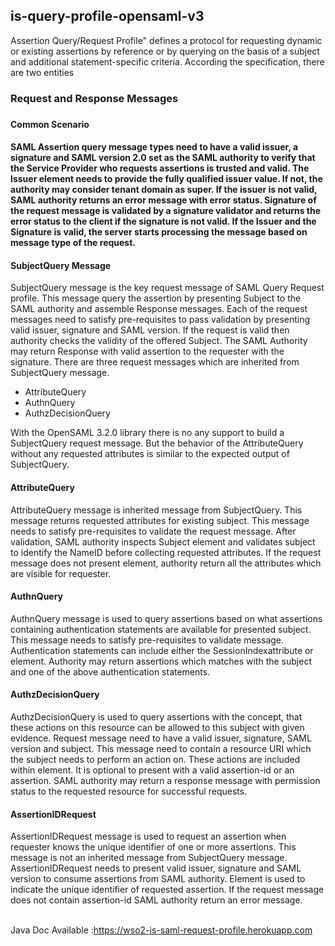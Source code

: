 <h2>is-query-profile-opensaml-v3</h2>
Assertion Query/Request Profile" defines a protocol for requesting dynamic or existing assertions by reference or by querying on the basis of a subject and additional statement-specific criteria.  According the specification, there are two entities 

<h3>Request and Response Messages<h3>
<h4>Common Scenario<h4>
<p>SAML Assertion query message types need to have a valid issuer, a signature and SAML version 2.0 set as the SAML authority to verify that the Service Provider who requests assertions is trusted and valid. The Issuer element needs to provide the fully qualified issuer value. If not, the authority may consider tenant domain as super. If the issuer is not valid, SAML authority returns an error message with error status. Signature of the request message is validated by a signature validator and returns the error status to the client if the signature is not valid. If the Issuer and the Signature is valid, the server starts processing the message based on message type of the request.</p>
<h4>SubjectQuery Message</h4>
<p>SubjectQuery message is the key request message of SAML Query Request profile. This message query the assertion by presenting Subject to the SAML authority and assemble Response messages. Each of the request messages need to satisfy pre-requisites to pass validation by presenting valid issuer, signature and SAML version. If the request is valid then authority checks the validity of the offered Subject. The SAML Authority may return Response with valid assertion to the requester with the signature. There are three request messages which are inherited from SubjectQuery message.</p>
<ul><li>AttributeQuery</li>
<li>AuthnQuery</li>
<li>AuthzDecisionQuery</li></ul>
<p>With the OpenSAML 3.2.0 library there is no any support to build a SubjectQuery request message. But the behavior of the AttributeQuery without any requested attributes is similar to the expected output of SubjectQuery.</p>

<h4>AttributeQuery</h4>
<p>AttributeQuery message is inherited message from SubjectQuery. This message returns requested attributes for existing subject. This message needs to satisfy pre-requisites to validate the request message. After validation, SAML authority inspects Subject element and validates subject to identify the NameID before collecting requested attributes. If the request message does not present <saml:Attribute> element, authority return all the attributes which are visible for requester.</p>
<h4>AuthnQuery</h4>
<p>AuthnQuery message is used to query assertions based on what assertions containing authentication statements are available for presented subject. This message needs to satisfy pre-requisites to validate message. Authentication statements can include either the SessionIndexattribute or <RequestedAuthnContext>element. Authority may return assertions which matches with the subject and one of the above authentication statements.</p>

<h4>AuthzDecisionQuery</h4>
<p>AuthzDecisionQuery is used to query assertions with the concept, that these actions on this resource can be allowed to this subject with given evidence. Request message need to have a valid issuer, signature, SAML version and subject. This message need to contain a resource URI which the subject needs to perform an action on. These actions are included within <saml:Action>element. It is optional to present <saml:Evidence>with a valid assertion-id or an assertion. SAML authority may return a response message with permission status to the requested resource for successful requests.</p>

<h4>AssertionIDRequest</h4>
<p>AssertionIDRequest message is used to request an assertion when requester knows the unique identifier of one or more assertions. This message is not an inherited message from SubjectQuery message. AssertionIDRequest needs to present valid issuer, signature and SAML version to consume assertions from SAML authority. Element <saml:AssertionIDRef> is used to indicate the unique identifier of requested assertion. If the request message does not contain assertion-id SAML authority return an error message.</p>
</br>
Java Doc Available :<a href="https://wso2-is-saml-request-profile.herokuapp.com" target="_blank">https://wso2-is-saml-request-profile.herokuapp.com</a>

